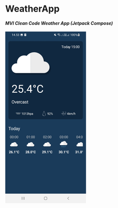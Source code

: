 # WeatherApp
#### *MVI Clean Code Weather App (Jetpack Compose)*

<img src="https://github.com/fanulhaq/WeatherApp/blob/main/ss/screenshot_1.jpg" width="256"/>

